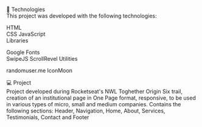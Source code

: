 
🚀 Technologies  
This project was developed with the following technologies:

HTML  
CSS 
JavaScript  
Libraries 

Google Fonts  
SwipeJS 
ScrollRevel 
Utilities 

randomuser.me 
IconMoon  

💻 Project  
Project developed during Rocketseat's NWL Toghether Origin Six trail, creation of an institutional page in One Page format, responsive, to be used in various types of micro, small and medium companies. Contains the following sections: Header, Navigation, Home, About, Services, Testimonials, Contact and Footer
